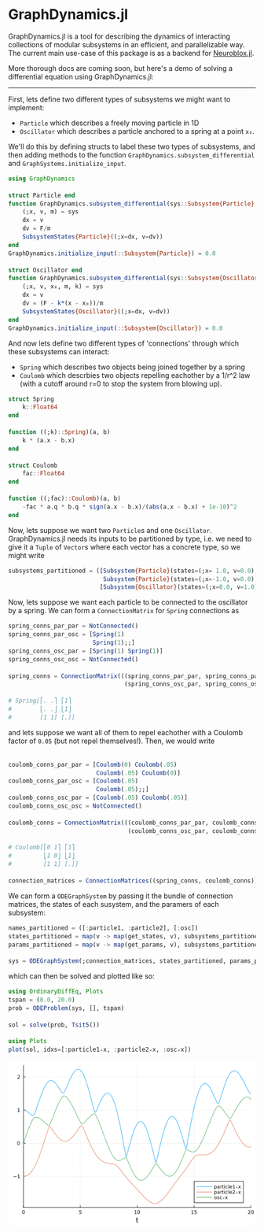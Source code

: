 # GraphDynamics.jl

GraphDynamics.jl is a tool for describing the dynamics of interacting collections of modular subsystems
in an efficient, and parallelizable way. The current main use-case of this package is as a backend for
[Neuroblox.jl](https://www.neuroblox.org/).

More thorough docs are coming soon, but here's a demo of solving a differential equation using GraphDynamics.jl:

______


First, lets define two different types of subsystems we might want to implement:

+ `Particle` which describes a freely moving particle in 1D
+ `Oscillator` which describes a particle anchored to a spring at a point `x₀`.

We'll do this by defining structs to label these two types of subsystems, and then adding methods to the function `GraphDynamics.subsystem_differential` and `GraphSystems.initialize_input`.

``` julia
using GraphDynamics

struct Particle end
function GraphDynamics.subsystem_differential(sys::Subsystem{Particle}, F, t)
    (;x, v, m) = sys
    dx = v
    dv = F/m
    SubsystemStates{Particle}((;x=dx, v=dv))
end
GraphDynamics.initialize_input(::Subsystem{Particle}) = 0.0

struct Oscillator end
function GraphDynamics.subsystem_differential(sys::Subsystem{Oscillator}, F, t)
    (;x, v, x₀, m, k) = sys
    dx = v
    dv = (F - k*(x - x₀))/m
    SubsystemStates{Oscillator}((;x=dx, v=dv))
end
GraphDynamics.initialize_input(::Subsystem{Oscillator}) = 0.0
```

And now lets define two different types of 'connections' through which these subsystems can interact:
+ `Spring` which describes two objects being joined together by a spring
+ `Coulomb` which descrbies two objects repelling eachother by a 1/r^2 law (with a cutoff around r=0 to stop the system from blowing up).

``` julia
struct Spring
    k::Float64
end

function ((;k)::Spring)(a, b)
    k * (a.x - b.x)
end

struct Coulomb
    fac::Float64
end

function ((;fac)::Coulomb)(a, b)
    -fac * a.q * b.q * sign(a.x - b.x)/(abs(a.x - b.x) + 1e-10)^2
end
```

Now, lets suppose we want two `Particle`s and one `Oscillator`. GraphDynamics.jl needs its inputs to be partitioned by type, i.e. we need to give it a `Tuple` of `Vector`s where each vector has a concrete type, so we might write

``` julia
subsystems_partitioned = ([Subsystem{Particle}(states=(;x= 1.0, v=0.0), params=(;m=1.0, q=1.0)),
                           Subsystem{Particle}(states=(;x=-1.0, v=0.0), params=(;m=2.0, q=1.0))],
                          [Subsystem{Oscillator}(states=(;x=0.0, v=1.0), params=(;x₀=0.0, m=3.0, k=1.0, q=1.0))])

```

Now, lets suppose we want each particle to be connected to the oscillator by a spring. We can form a `ConnectionMatrix` for `Spring` connections as

``` julia
spring_conns_par_par = NotConnected()
spring_conns_par_osc = [Spring(1)
                        Spring(1);;]
spring_conns_osc_par = [Spring(1) Spring(1)]
spring_conns_osc_osc = NotConnected()

spring_conns = ConnectionMatrix(((spring_conns_par_par, spring_conns_par_osc),
                                 (spring_conns_osc_par, spring_conns_osc_osc)))

# Spring[⎡. .⎤ ⎡1⎤
#        ⎣. .⎦ ⎣1⎦
#        [1 1] [.]]

```
and lets suppose we want all of them to repel eachother with a Coulomb factor of `0.05` (but not repel themselves!). Then, we would write
``` julia

coulomb_conns_par_par = [Coulomb(0) Coulomb(.05)
                         Coulomb(.05) Coulomb(0)]
coulomb_conns_par_osc = [Coulomb(.05)
                         Coulomb(.05);;]
coulomb_conns_osc_par = [Coulomb(.05) Coulomb(.05)]
coulomb_conns_osc_osc = NotConnected()

coulomb_conns = ConnectionMatrix(((coulomb_conns_par_par, coulomb_conns_par_osc),
                                  (coulomb_conns_osc_par, coulomb_conns_osc_osc)))

# Coulomb[⎡0 1⎤ ⎡1⎤
#         ⎣1 0⎦ ⎣1⎦
#         [1 1] [.]]

connection_matrices = ConnectionMatrices((spring_conns, coulomb_conns))
```

We can form a `ODEGraphSystem` by passing it the bundle of connection matrices, the states of each susystem, and the paramers of each subsystem:

``` julia
names_partitioned = ([:particle1, :particle2], [:osc])
states_partitioned = map(v -> map(get_states, v), subsystems_partitioned)
params_partitioned = map(v -> map(get_params, v), subsystems_partitioned)

sys = ODEGraphSystem(;connection_matrices, states_partitioned, params_partitioned, names_partitioned)
```

which can then be solved and plotted like so:

```julia
using OrdinaryDiffEq, Plots
tspan = (0.0, 20.0)
prob = ODEProblem(sys, [], tspan)

sol = solve(prob, Tsit5())

using Plots
plot(sol, idxs=[:particle1₊x, :particle2₊x, :osc₊x])
```

![the solution](./sol_example.png)
